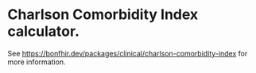 # Charlson Comorbidity Index calculator.

See https://bonfhir.dev/packages/clinical/charlson-comorbidity-index for more information.

